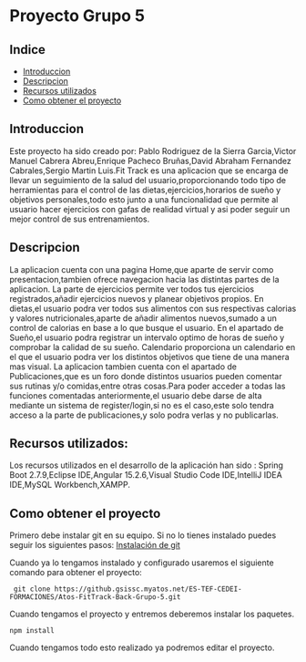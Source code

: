# Proyecto Grupo 5

## Indice
- [Introduccion](#introduccion)
- [Descripcion](#descripcion)
- [Recursos utilizados](#recursos-utilizados)
- [Como obtener el proyecto](#como-obtener-el-proyecto)

## Introduccion

Este proyecto ha sido creado por: Pablo Rodriguez de la Sierra Garcia,Victor Manuel Cabrera Abreu,Enrique Pacheco Bruñas,David Abraham Fernandez Cabrales,Sergio Martin Luis.Fit Track es una aplicacion que se encarga de llevar un seguimiento de la salud del usuario,proporcionando todo tipo de herramientas para el control de las dietas,ejercicios,horarios de sueño y objetivos personales,todo esto junto a una funcionalidad que permite al usuario hacer ejercicios con gafas de realidad virtual y asi poder seguir un mejor control de sus entrenamientos.

## Descripcion

La aplicacion cuenta con una pagina Home,que aparte de servir como presentacion,tambien ofrece navegacion hacia las distintas partes de la aplicacion. La parte de ejercicios permite ver todos tus ejercicios registrados,añadir ejercicios nuevos y planear objetivos propios. En dietas,el usuario podra ver todos sus alimentos con sus respectivas calorias y valores nutricionales,aparte de añadir alimentos nuevos,sumado a un control de calorias en base a lo que busque el usuario. En el apartado de Sueño,el usuario podra registrar un intervalo optimo de horas de sueño y comprobar la calidad de su sueño. Calendario proporciona un calendario en el que el usuario podra ver los distintos objetivos que tiene de una manera mas visual. La aplicacion tambien cuenta con el apartado de Publicaciones,que es un foro donde distintos usuarios pueden comentar sus rutinas y/o comidas,entre otras cosas.Para poder acceder a todas las funciones comentadas anteriormente,el usuario debe darse de alta mediante un sistema de register/login,si no es el caso,este solo tendra acceso a la parte de publicaciones,y solo podra verlas y no publicarlas.
  
## Recursos utilizados:

Los recursos utilizados en el desarrollo de la aplicación han sido : Spring Boot 2.7.9,Eclipse IDE,Angular 15.2.6,Visual Studio Code IDE,IntelliJ IDEA IDE,MySQL Workbench,XAMPP.


## Como obtener el proyecto

Primero debe instalar git en su equipo. Si no lo tienes instalado puedes seguir los siguientes pasos: [Instalación de git](https://www.hostinger.es/tutoriales/instalar-git-en-distintos-sistemas-operativos)

Cuando ya lo tengamos instalado y configurado usaremos el siguiente comando para obtener el proyecto: 

``` git clone https://github.gsissc.myatos.net/ES-TEF-CEDEI-FORMACIONES/Atos-FitTrack-Back-Grupo-5.git```

Cuando tengamos el proyecto y entremos deberemos instalar los paquetes.

``` npm install ```

Cuando tengamos todo esto realizado ya podremos editar el proyecto.
